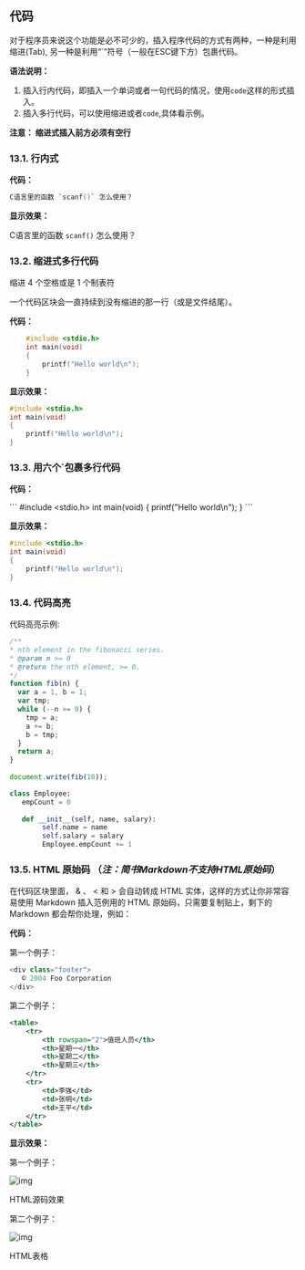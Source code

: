 ## 代码

对于程序员来说这个功能是必不可少的，插入程序代码的方式有两种，一种是利用缩进(Tab), 另一种是利用“`”符号（一般在ESC键下方）包裹代码。

**语法说明：**

1. 插入行内代码，即插入一个单词或者一句代码的情况，使用`code`这样的形式插入。
2. 插入多行代码，可以使用缩进或者``` code ```,具体看示例。

**注意： 缩进式插入前方必须有空行**

### 13.1. 行内式

**代码：**



```cpp
C语言里的函数 `scanf()` 怎么使用？
```

**显示效果：**

C语言里的函数 `scanf()` 怎么使用？

### 13.2. 缩进式多行代码

缩进 4 个空格或是 1 个制表符

一个代码区块会一直持续到没有缩进的那一行（或是文件结尾）。

**代码：**



```cpp
    #include <stdio.h>
    int main(void)
    {
        printf("Hello world\n");
    }
```

**显示效果：**



```cpp
#include <stdio.h>
int main(void)
{
    printf("Hello world\n");
}
```

### 13.3. 用六个`包裹多行代码

**代码：**

\```
 \#include <stdio.h>
 int main(void)
 {
 printf("Hello world\n");
 }
 \```

**显示效果：**



```cpp
#include <stdio.h>
int main(void)
{
    printf("Hello world\n");
}
```

### 13.4. 代码高亮

代码高亮示例:



```javascript
/**
* nth element in the fibonacci series.
* @param n >= 0
* @return the nth element, >= 0.
*/
function fib(n) {
  var a = 1, b = 1;
  var tmp;
  while (--n >= 0) {
    tmp = a;
    a += b;
    b = tmp;
  }
  return a;
}
 
document.write(fib(10));
```



```python
class Employee:
   empCount = 0
 
   def __init__(self, name, salary):
        self.name = name
        self.salary = salary
        Employee.empCount += 1
```

### 13.5. HTML 原始码 （*注：简书Markdown不支持HTML原始码*）

在代码区块里面， & 、 < 和 > 会自动转成 HTML 实体，这样的方式让你非常容易使用 Markdown 插入范例用的 HTML 原始码，只需要复制贴上，剩下的 Markdown 都会帮你处理，例如：

**代码：**

第一个例子：



```csharp
<div class="footer">
   © 2004 Foo Corporation
</div>
```

第二个例子：



```xml
<table>
    <tr>
        <th rowspan="2">值班人员</th>
        <th>星期一</th>
        <th>星期二</th>
        <th>星期三</th>
    </tr>
    <tr>
        <td>李强</td>
        <td>张明</td>
        <td>王平</td>
    </tr>
</table>
```

**显示效果：**

第一个例子：

![img](https:////upload-images.jianshu.io/upload_images/1001659-0270afa6180253e3.png?imageMogr2/auto-orient/strip|imageView2/2/w/207/format/webp)

HTML源码效果

第二个例子：

![img](https:////upload-images.jianshu.io/upload_images/1001659-fc5bf3320d05a673.png?imageMogr2/auto-orient/strip|imageView2/2/w/329/format/webp)

HTML表格

